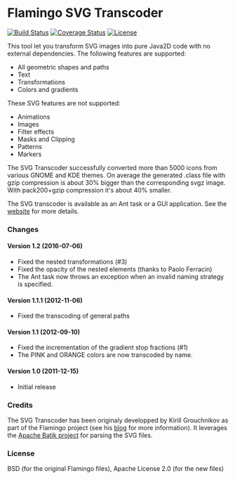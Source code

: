 Flamingo SVG Transcoder
=======================

[![Build Status](https://secure.travis-ci.org/ebourg/flamingo-svg-transcoder.svg)](http://travis-ci.org/ebourg/flamingo-svg-transcoder)
[![Coverage Status](https://coveralls.io/repos/github/ebourg/flamingo-svg-transcoder/badge.svg?branch=master)](https://coveralls.io/github/ebourg/flamingo-svg-transcoder?branch=master)
[![License](https://img.shields.io/badge/license-BSD/Apache--2.0-blue.svg)](http://www.apache.org/licenses/LICENSE-2.0)

This tool let you transform SVG images into pure Java2D code with no external dependencies.
The following features are supported:

 * All geometric shapes and paths
 * Text
 * Transformations
 * Colors and gradients

These SVG features are not supported:

 * Animations
 * Images
 * Filter effects
 * Masks and Clipping
 * Patterns
 * Markers

The SVG Transcoder successfully converted more than 5000 icons from various GNOME and KDE themes.
On average the generated .class file with gzip compression is about 30% bigger than the corresponding
svgz image. With pack200+gzip compression it's about 40% smaller.

The SVG transcoder is available as an Ant task or a GUI application. See the [website](http://ebourg.github.io/flamingo-svg-transcoder/)
for more details.


### Changes

#### Version 1.2 (2016-07-06)

* Fixed the nested transformations (#3)
* Fixed the opacity of the nested elements (thanks to Paolo Ferracin)
* The Ant task now throws an exception when an invalid naming strategy is specified.

#### Version 1.1.1 (2012-11-06)

* Fixed the transcoding of general paths

#### Version 1.1 (2012-09-10)

* Fixed the incrementation of the gradient stop fractions (#1)
* The PINK and ORANGE colors are now transcoded by name.


#### Version 1.0 (2011-12-15)

* Initial release


### Credits

The SVG Transcoder has been originaly developped by Kirill Grouchnikov as part of the Flamingo project
(see his [blog](http://weblogs.java.net/blog/kirillcool/archive/2006/10/svg_and_java_ui_3.html?force=524)
for more information). It leverages the [Apache Batik project](http://xmlgraphics.apache.org/batik/)
for parsing the SVG files.


### License

BSD (for the original Flamingo files), Apache License 2.0 (for the new files)
